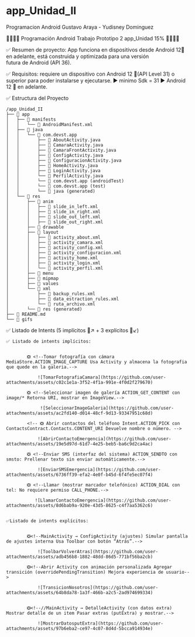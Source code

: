 # app_Unidad_II

Programacion Android Gustavo Araya - Yudisney Dominguez

📱📱📱📱 Programación Android Trabajo Prototipo 2 app_Unidad 15% 📱📱📱📱

✅ Resumen de proyecto: App funciona en dispositivos desde Android 12🤖 en adelante, está construida y optimizada para una versión  
futura de Android (API 36).

✅ Requisitos: requiere un dispositivo con Android 12 🤖(API Level 31) o superior para poder instalarse y ejecutarse.
▶ minimo Sdk = 31
▶ Android 12 🤖 en adelante.

✅ Estructura del Proyecto

```text
/app_Unidad_II
├── 📁 app
│   ├── 📁 manifests
│   │   └── 📜 AndroidManifest.xml
│   ├── 📁 java
│   │   └── 📁 com.devst.app
│   │       ├── 📜 AboutActivity.java
│   │       ├── 📜 CamaraActivity.java
│   │       ├── 📜 CamaraFrontActivity.java
│   │       ├── 📜 ConfigActivity.java
│   │       ├── 📜 ConfiguracionActivity.java
│   │       ├── 📜 HomeActivity.java
│   │       ├── 📜 LoginActivity.java
│   │       └── 📜 PerfilActivity.java
│   │       └── 📁 com.devst.app (androidTest)
│   │       └── 📁 com.devst.app (test)
│   │       └── 📁 java (generated)
│   └── 📁 res
│       ├── 📁 anim
│       │   ├── 📜 slide_in_left.xml
│       │   ├── 📜 slide_in_right.xml
│       │   ├── 📜 slide_out_left.xml
│       │   ├── 📜 slide_out_right.xml
│       ├── 📁 drawable
│       ├── 📁 layout
│       │   ├── 📜 activity_about.xml
│       │   ├── 📜 activity_camara.xml
│       │   ├── 📜 activity_config.xml
│       │   ├── 📜 activity_configuracion.xml
│       │   ├── 📜 activity_home.xml
│       │   ├── 📜 activity_login.xml
│       │   └── 📜 activity_perfil.xml
│       ├── 📁 menu
│       ├── 📁 mipmap
│       ├── 📁 values
│       └── 📁 xml
│           ├── 📜 backup_rules.xml
│           ├── 📜 data_estraction_rules.xml
│           └── 📜 ruta_archivo.xml
│       └── 📁 res (generated)
├── 📜 README.md
└── 📁 gifs
```

✅ Listado de Intents (5 implícitos 📱↗ + 3 explícitos 📱↙)

    ✅ Listado de intents implícitos:


            ❎ <!--Tomar fotografía con cámara MediaStore.ACTION_IMAGE_CAPTURE Usa Activity y almacena la fotografia que quede en la galeria.-->
             
                ![TomarFotografiaCamara](https://github.com/user-attachments/assets/c02c1e1a-3f52-4f1a-991e-4f0d2f279670)

            ❎ <!--Seleccionar imagen de galería ACTION_GET_CONTENT con image/* Retorna URI, mostrar en ImageView.-->
               
                 ![SeleccionarImageGaleria](https://github.com/user-attachments/assets/ac2fd140-d014-48cf-9d13-93347951c68d)

            <!-- ❎ Abrir contactos del teléfono Intent.ACTION_PICK con ContactsContract.Contacts.CONTENT_URI Devuelve nombre o número. -->

                ![AbrirContactoEmergencia](https://github.com/user-attachments/assets/19e5d97d-61d7-4e25-beb5-ba6c9d2ca4ac)

            ❎ <!--Enviar SMS (interfaz del sistema) ACTION_SENDTO con smsto: Prellenar texto sin enviar automáticamente.-->
                
                ![EnviarSMSEmergencia](https://github.com/user-attachments/assets/6736ff39-efa2-4e0f-b45d-6f4fe5ec07f4)

            ❎ <!--Llamar (mostrar marcador telefónico) ACTION_DIAL con tel: No requiere permiso CALL_PHONE.-->

               ![LlamarContactoEmergencia](https://github.com/user-attachments/assets/8d6bab9a-920e-43d5-8625-c4f7aa5362c6)


    ✅Listado de intents explícitos:


            ❎<!--MainActivity → ConfigActivity (ajustes) Simular pantalla de ajustes interna Usa Toolbar con botón “Atrás”.-->

                ![ToolbarVolverAtras](https://github.com/user-attachments/assets/adb456b8-1882-48dd-86d5-771bf56ba2cb)

            ❎<!--Abrir Activity con animación personalizada Agregar transición (overridePendingTransition) Mejora experiencia de usuario-->

                ![TransicionNosotros](https://github.com/user-attachments/assets/64b8da78-1a3f-466b-a2c5-2ad974699334)


            ❎<!--//MainActivity → DetalleActivity (con datos extra) Mostrar detalle de un item Pasar extras (putExtra) y mostrar.-->

                ![MostrarDatosputExtra](https://github.com/user-attachments/assets/97b6eba2-ce97-4c07-8d4d-5bcca914934e)

